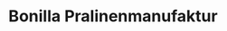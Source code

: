 ---
title: "Bonilla Pralinenmanufaktur"
url: /herrenberg/bonilla-pralinenmanufaktur-seestrasse/
shop: Schokolade
---